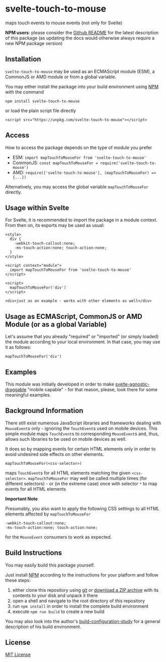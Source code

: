 # svelte-touch-to-mouse #

maps touch events to mouse events (not only for Svelte)

**NPM users**: please consider the [Github README](https://github.com/rozek/svelte-touch-to-mouse/blob/main/README.md) for the latest description of this package (as updating the docs would otherwise always require a new NPM package version)

## Installation ##

`svelte-touch-to-mouse` may be used as an ECMAScript module (ESM), a CommonJS or AMD module or from a global variable.

You may either install the package into your build environment using [NPM](https://docs.npmjs.com/) with the command

```
npm install svelte-touch-to-mouse
```

or load the plain script file directly

```
<script src="https://unpkg.com/svelte-touch-to-mouse"></script>
```

## Access ##

How to access the package depends on the type of module you prefer

* ESM: `import mapTouchToMouseFor from 'svelte-touch-to-mouse'`
* CommonJS: `const mapTouchToMouseFor = require('svelte-touch-to-mouse')`
* AMD: `require(['svelte-touch-to-mouse'], (mapTouchToMouseFor) => {...})`

Alternatively, you may access the global variable `mapTouchToMouseFor` directly.

## Usage within Svelte ##

For Svelte, it is recommended to import the package in a module context. From then on, its exports may be used as usual:

```
<style>
  div {
    -webkit-touch-callout:none;
    -ms-touch-action:none; touch-action:none;
  }
</style>

<script context="module">
  import mapTouchToMouseFor from 'svelte-touch-to-mouse'
</script>

<script>
  mapTouchToMouseFor('div')
</script>

<div>just as an example - works with other elements as well</div>
```

## Usage as ECMAScript, CommonJS or AMD Module (or as a global Variable) ##

Let's assume that you already "required" or "imported" (or simply loaded) the module according to your local environment. In that case, you may use it as follows:

```
mapTouchToMouseFor('div')
```

## Examples ##

This module was initially developed in order to make [svelte-agnostic-draggable](https://github.com/rozek/svelte-agnostic-draggable) "mobile capable" - for that reason, please, look there for some meaningful examples.

## Background Information ##

There still exist numerous JavaScript libraries and frameworks dealing with `MouseEvent`s only - ignoring the `TouchEvent`s used on mobile devices. This simple module maps `TouchEvent`s to corresponding `MouseEvent`s and, thus, allows such libraries to be used on mobile devices as well.

It does so by mapping events for certain HTML elements only in order to avoid undesired side effects on other elements.

`mapTouchToMouseFor(<css-selector>)`

maps `TouchEvent`s for all HTML elements matching the given `<css-selector>`. `mapTouchToMouseFor` may well be called multiple times (for different selectors) - or (in the extreme case) once with selector `*` to map events for all HTML elements

**Important Note**

Presumably, you also want to apply the following CSS settings to all HTML elements affected by `mapTouchToMouseFor`

```
-webkit-touch-callout:none;
-ms-touch-action:none; touch-action:none;
```

for the `MouseEvent` consumers to work as expected.

## Build Instructions ##

You may easily build this package yourself.

Just install [NPM](https://docs.npmjs.com/) according to the instructions for your platform and follow these steps:

1. either clone this repository using [git](https://git-scm.com/) or [download a ZIP archive](https://github.com/rozek/svelte-touch-to-mouse/archive/refs/heads/main.zip) with its contents to your disk and unpack it there 
2. open a shell and navigate to the root directory of this repository
3. run `npm install` in order to install the complete build environment
4. execute `npm run build` to create a new build

You may also look into the author's [build-configuration-study](https://github.com/rozek/build-configuration-study) for a general description of his build environment.

## License ##

[MIT License](LICENSE.md)
